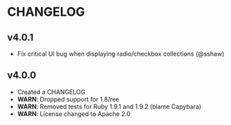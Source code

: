 CHANGELOG
=========
v4.0.1
------
- Fix critical UI bug when displaying radio/checkbox collections (@sshaw)

v4.0.0
------
- Created a CHANGELOG
- **WARN**: Dropped support for 1.8/ree
- **WARN**: Removed tests for Ruby 1.9.1 and 1.9.2 (blame Capybara)
- **WARN**: License changed to Apache 2.0
